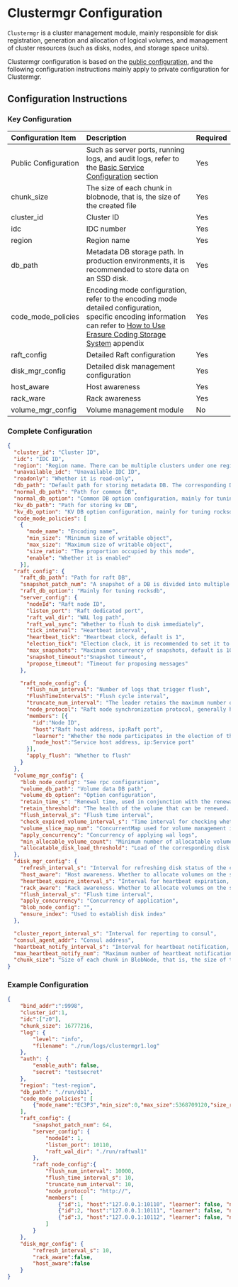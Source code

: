 # Clustermgr Configuration

`Clustermgr` is a cluster management module, mainly responsible for disk registration, generation and allocation of logical volumes, and management of cluster resources (such as disks, nodes, and storage space units).

Clustermgr configuration is based on the [public configuration](./base.md), and the following configuration instructions mainly apply to private configuration for Clustermgr.

## Configuration Instructions

### Key Configuration

| Configuration Item   | Description                                                                                                                                                                                                      | Required |
|:---------------------|:-----------------------------------------------------------------------------------------------------------------------------------------------------------------------------------------------------------------|:---------|
| Public Configuration | Such as server ports, running logs, and audit logs, refer to the [Basic Service Configuration](./base.md) section                                                                                                | Yes      |
| chunk_size           | The size of each chunk in blobnode, that is, the size of the created file                                                                                                                                        | Yes      |
| cluster_id           | Cluster ID                                                                                                                                                                                                       | Yes      |
| idc                  | IDC number                                                                                                                                                                                                       | Yes      |
| region               | Region name                                                                                                                                                                                                      | Yes      |
| db_path              | Metadata DB storage path. In production environments, it is recommended to store data on an SSD disk.                                                                                                            | Yes      |
| code_mode_policies   | Encoding mode configuration, refer to the encoding mode detailed configuration, specific encoding information can refer to [How to Use Erasure Coding Storage System](../../../user-guide/blobstore.md) appendix | Yes      |
| raft_config          | Detailed Raft configuration                                                                                                                                                                                      | Yes      |
| disk_mgr_config      | Detailed disk management configuration                                                                                                                                                                           | Yes      |
| host_aware           | Host awareness                                                                                                                                                                                                   | Yes      |
| rack_ware            | Rack awareness                                                                                                                                                                                                   | Yes      |
| volume_mgr_config    | Volume management module                                                                                                                                                                                         | No       |

### Complete Configuration

```json
{
  "cluster_id": "Cluster ID",
  "idc": "IDC ID",
  "region": "Region name. There can be multiple clusters under one region. This can be used in conjunction with access to select multiple regions and clusters when writing.",
  "unavailable_idc": "Unavailable IDC ID",
  "readonly": "Whether it is read-only",
  "db_path": "Default path for storing metadata DB. The corresponding DB data will be automatically created in this directory if there is no additional configuration for the DB.",
  "normal_db_path": "Path for common DB",
  "normal_db_option": "Common DB option configuration, mainly for tuning rocksdb",
  "kv_db_path": "Path for storing kv DB",
  "kv_db_option": "KV DB option configuration, mainly for tuning rocksdb",
  "code_mode_policies": [
    {
      "mode_name": "Encoding name",
      "min_size": "Minimum size of writable object",
      "max_size": "Maximum size of writable object",
      "size_ratio": "The proportion occupied by this mode",
      "enable": "Whether it is enabled"
    }],
  "raft_config": {
    "raft_db_path": "Path for raft DB",
    "snapshot_patch_num": "A snapshot of a DB is divided into multiple patches. The snapshot data of a DB is very large and needs to be divided into multiple patches to be sent.",
    "raft_db_option": "Mainly for tuning rocksdb",
    "server_config": {
      "nodeId": "Raft node ID",
      "listen_port": "Raft dedicated port",
      "raft_wal_dir": "WAL log path",
      "raft_wal_sync": "Whether to flush to disk immediately",
      "tick_interval": "Heartbeat interval",
      "heartbeat_tick": "Heartbeat clock, default is 1",
      "election_tick": "Election clock, it is recommended to set it to 5*heartbeat_tick, default is 5",
      "max_snapshots": "Maximum concurrency of snapshots, default is 10",
      "snapshot_timeout":"Snapshot timeout",
      "propose_timeout": "Timeout for proposing messages"
    },

    "raft_node_config": {
      "flush_num_interval": "Number of logs that trigger flush",
      "FlushTimeIntervalS": "Flush cycle interval",
      "truncate_num_interval": "The leader retains the maximum number of log entries. The number of log entries loaded when the service starts can also be understood as the difference between the log entries of the leader and the follower. If it exceeds this value, log synchronization needs to go through snapshot synchronization, so this value is generally kept above 100,000.",
      "node_protocol": "Raft node synchronization protocol, generally http:// protocol",
      "members": [{
        "id":"Node ID",
        "host":"Raft host address, ip:Raft port",
        "learner": "Whether the node participates in the election of the main node",
        "node_host":"Service host address, ip:Service port"
      }],
      "apply_flush": "Whether to flush"
    }
  },
  "volume_mgr_config": {
    "blob_node_config": "See rpc configuration",
    "volume_db_path": "Volume data DB path",
    "volume_db_option": "Option configuration",
    "retain_time_s": "Renewal time, used in conjunction with the renewal time of the proxy",
    "retain_threshold": "The health of the volume that can be renewed. The health segment of the volume must be greater than this value to be renewed",
    "flush_interval_s": "Flush time interval",
    "check_expired_volume_interval_s": "Time interval for checking whether the volume has expired",
    "volume_slice_map_num": "ConcurrentMap used for volume management in cm, used to improve the performance of volume read and write. This value determines how many maps all volumes are divided into for management",
    "apply_concurrency": "Concurrency of applying wal logs",
    "min_allocable_volume_count": "Minimum number of allocatable volumes",
    "allocatable_disk_load_threshold": "Load of the corresponding disk that the volume can be allocated to"
  },
  "disk_mgr_config": {
    "refresh_interval_s": "Interval for refreshing disk status of the current cluster",
    "host_aware": "Host awareness. Whether to allocate volumes on the same machine when allocating volumes. Host isolation must be configured in production environment",
    "heartbeat_expire_interval_s": "Interval for heartbeat expiration, for the heartbeat time reported by BlobNode",
    "rack_aware": "Rack awareness. Whether to allocate volumes on the same rack when allocating volumes. Rack isolation is configured based on the storage environment conditions",
    "flush_interval_s": "Flush time interval",
    "apply_concurrency": "Concurrency of application",
    "blob_node_config": "",
    "ensure_index": "Used to establish disk index"
  },

  "cluster_report_interval_s": "Interval for reporting to consul",
  "consul_agent_addr": "Consul address",
  "heartbeat_notify_interval_s": "Interval for heartbeat notification, used to process the disk information reported by BlobNode regularly. This time should be smaller than the time interval reported by BlobNode to avoid disk heartbeat timeout expiration",
  "max_heartbeat_notify_num": "Maximum number of heartbeat notifications",
  "chunk_size": "Size of each chunk in BlobNode, that is, the size of the created file"
}
```


### Example Configuration

```json
{
    "bind_addr":":9998",
    "cluster_id":1,
    "idc":["z0"],
    "chunk_size": 16777216,
    "log": {
        "level": "info",
        "filename": "./run/logs/clustermgr1.log"
    },
    "auth": {
        "enable_auth": false,
        "secret": "testsecret"
    },
    "region": "test-region",
    "db_path": "./run/db1",
    "code_mode_policies": [
        {"mode_name":"EC3P3","min_size":0,"max_size":5368709120,"size_ratio":1,"enable":true}
    ],
    "raft_config": {
        "snapshot_patch_num": 64,
        "server_config": {
            "nodeId": 1,
            "listen_port": 10110,
            "raft_wal_dir": "./run/raftwal1"
        },
        "raft_node_config":{
            "flush_num_interval": 10000,
            "flush_time_interval_s": 10,
            "truncate_num_interval": 10,
            "node_protocol": "http://",
            "members": [
                {"id":1, "host":"127.0.0.1:10110", "learner": false, "node_host":"127.0.0.1:9998"},
                {"id":2, "host":"127.0.0.1:10111", "learner": false, "node_host":"127.0.0.1:9999"},
                {"id":3, "host":"127.0.0.1:10112", "learner": false, "node_host":"127.0.0.1:10000"}
            ]
        }
    },
    "disk_mgr_config": {
        "refresh_interval_s": 10,
        "rack_aware":false,
        "host_aware":false
    }
}
```